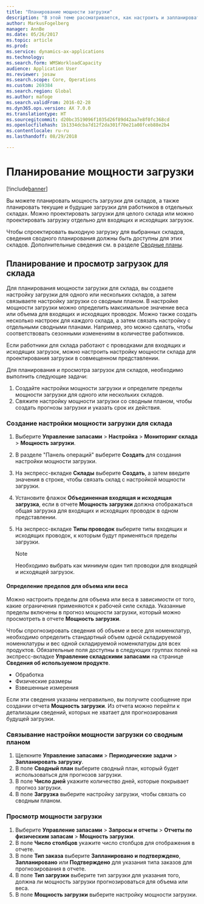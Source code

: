 ```yaml
---
title: "Планирование мощности загрузки"
description: "В этой теме рассматривается, как настроить и запланировать мощность загрузки для работников на складе или для всего склада."
author: MarkusFogelberg
manager: AnnBe
ms.date: 05/26/2017
ms.topic: article
ms.prod: 
ms.service: dynamics-ax-applications
ms.technology: 
ms.search.form: WMSWorkloadCapacity
audience: Application User
ms.reviewer: josaw
ms.search.scope: Core, Operations
ms.custom: 269384
ms.search.region: Global
ms.author: mafoge
ms.search.validFrom: 2016-02-28
ms.dyn365.ops.version: AX 7.0.0
ms.translationtype: HT
ms.sourcegitcommit: d20bc3519096f1035d26f89d42aa7e8f0fc368cd
ms.openlocfilehash: 1b1334dcba7d12f2da301f70e21a08fceb88e2b4
ms.contentlocale: ru-ru
ms.lasthandoff: 08/29/2018

---
```


# <a name="schedule-workload-capacity"></a>Планирование мощности загрузки

[!include[banner](../includes/banner.md)]

Вы можете планировать мощность загрузки для складов, а также планировать текущие и будущие загрузки для работников в отдельных складах. Можно проектировать загрузки для целого склада или можно проектировать загрузку отдельно для входящих и исходящих загрузок.

Чтобы спроектировать выходную загрузку для выбранных складов, сведения сводного планирования должны быть доступны для этих складов. Дополнительные сведения см. в разделе [Сводные планы](../master-planning/master-plans.md).

## <a name="schedule-and-view-workloads-for-a-warehouse"></a>Планирование и просмотр загрузок для склада

Для планирования мощности загрузки для склада, вы создаете настройку загрузки для одного или нескольких складов, а затем связываете настройку загрузки со сводным планом. В настройке мощности загрузки можно определить максимальное значение веса или объема для входящих и исходящих проводок. Можно также создать несколько настроек для каждого склада, а затем связать настройку с отдельными сводными планами. Например, это можно сделать, чтобы соответствовать сезонными изменениям в количестве работников.

Если работники для склада работают с проводками для входящих и исходящих загрузок, можно настроить настройку мощности склада для проектирования загрузки в совмещенном представлении.

Для планирования и просмотра загрузок для складов, необходимо выполнить следующие задачи:

1. Создайте настройки мощности загрузки и определите пределы мощности загрузки для одного или нескольких складов.
2. Свяжите настройку мощности загрузки со сводным планом, чтобы создать прогнозы загрузки и указать срок их действия.

### <a name="create-a-workload-capacity-setup-for-a-warehouse"></a>Создание настройки мощности загрузки для склада

1. Выберите **Управление запасами** \> **Настройка** \> **Мониторинг склада** \> **Мощность загрузки**.
2. В разделе "Панель операций" выберите **Создать** для создания настройки мощности загрузки.
3. На экспресс-вкладке **Склады** выберите **Создать**, а затем введите значения в строке, чтобы связать склад с настройкой мощности загрузки.
4. Установите флажок **Объединенная входящая и исходящая загрузка**, если в отчете **Мощность загрузки** должна отображаться общая загрузка для входящих и исходящих проводок в одном представлении.
5. На экспресс-вкладке **Типы проводок** выберите типы входящих и исходящих проводок, к которым будут применяться пределы загрузки.

    > [!NOTE]
    > Необходимо выбрать как минимум один тип проводки для входящей и исходящей загрузок.

#### <a name="define-limits-for-volume-or-weight"></a>Определение пределов для объема или веса

Можно настроить пределы для объема или веса в зависимости от того, какие ограничения применяются к рабочей силе склада. Указанные пределы включены в прогноз мощности загрузки, который можно просмотреть в отчете **Мощность загрузки**.

Чтобы спрогнозировать сведения об объеме и весе для номенклатур, необходимо определить стандартный объем одной складируемой номенклатуры и вес одной складируемой номенклатуры для всех продуктов. Обязательные поля доступны в следующих группах полей на экспресс-вкладке **Управление складскими запасами** на странице **Сведения об используемом продукте**.

- Обработка
- Физические размеры
- Взвешенные измерения

Если эти сведения указаны неправильно, вы получите сообщение при создании отчета **Мощность загрузки**. Из отчета можно перейти к детализации сведений, которых не хватает для прогнозирования будущей загрузки.

### <a name="associate-a-workload-capacity-setup-with-a-master-plan"></a>Связывание настройки мощности загрузки со сводным планом

1. Щелкните **Управление запасами** \> **Периодические задачи** \> **Запланировать загрузку**.
2. В поле **Сводный план** выберите сводный план, который будет использоваться для прогнозов загрузки.
3. В поле **Число дней** укажите количество дней, которые покрывает прогноз загрузки.
4. В поле **Загрузка** выберите настройку загрузки, чтобы связать со сводным планом.

### <a name="view-workload-capacity"></a>Просмотр мощности загрузки

1. Выберите **Управление запасами** \> **Запросы и отчеты** \> **Отчеты по физическим запасам** \> **Мощность загрузки**.
2. В поле **Число столбцов** укажите число столбцов для отображения в отчете.
3. В поле **Тип заказа** выберите **Запланировано и подтверждено**, **Запланировано** или **Подтверждено** для указания типа заказов для прогнозирования в отчете.
4. В поле **Тип загрузки** выберите тип загрузки для указания того, должна ли мощность загрузки прогнозироваться для объема или веса.
5. В поле **Мощность загрузки** выберите настройку мощности загрузки.

